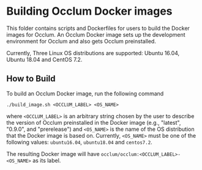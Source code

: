 # Building Occlum Docker images

This folder contains scripts and Dockerfiles for users to build the Docker images
for Occlum. An Occlum Docker image sets up the development environment for
Occlum and also gets Occlum preinstalled.

Currently, Three Linux OS distributions are supported: Ubuntu 16.04, Ubuntu 18.04 and CentOS 7.2.

## How to Build

To build an Occlum Docker image, run the following command
```
./build_image.sh <OCCLUM_LABEL> <OS_NAME>
```
where `<OCCLUM_LABEL>` is an arbitrary string chosen by the user to
describe the version of Occlum preinstalled in the Docker image
(e.g., "latest", "0.9.0", and "prerelease") and `<OS_NAME>` is the
name of the OS distribution that the Docker image is based on.
Currently, `<OS_NAME>` must be one of the following values:
`ubuntu16.04`, `ubuntu18.04` and `centos7.2`.

The resulting Docker image will have `occlum/occlum:<OCCLUM_LABEL>-<OS_NAME>` as its label.
